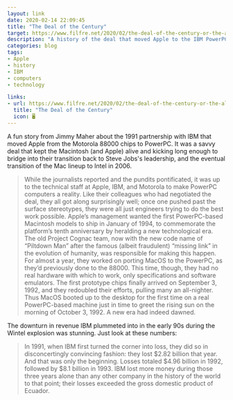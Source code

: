 ```yaml
---
layout: link
date: 2020-02-14 22:09:45
title: "The Deal of the Century"
target: https://www.filfre.net/2020/02/the-deal-of-the-century-or-the-alliance-of-losers/
description: "A history of the deal that moved Apple to the IBM PowerPC platform."
categories: blog
tags:
- Apple
- history
- IBM
- computers
- technology

links:
- url: https://www.filfre.net/2020/02/the-deal-of-the-century-or-the-alliance-of-losers/
  title: "The Deal of the Century"
  icon: 🖥
---
```


A fun story from Jimmy Maher about the 1991 partnership with IBM that moved Apple from the Motorola 88000 chips to PowerPC. It was a savvy deal that kept the Macintosh (and Apple) alive and kicking long enough to bridge into their transition back to Steve Jobs's leadership, and the eventual transition of the Mac lineup to Intel in 2006.

> While the journalists reported and the pundits pontificated, it was up to the technical staff at Apple, IBM, and Motorola to make PowerPC computers a reality. Like their colleagues who had negotiated the deal, they all got along surprisingly well; once one pushed past the surface stereotypes, they were all just engineers trying to do the best work possible. Apple’s management wanted the first PowerPC-based Macintosh models to ship in January of 1994, to commemorate the platform’s tenth anniversary by heralding a new technological era. The old Project Cognac team, now with the new code name of “Piltdown Man” after the famous (albeit fraudulent) “missing link” in the evolution of humanity, was responsible for making this happen. For almost a year, they worked on porting MacOS to the PowerPC, as they’d previously done to the 88000. This time, though, they had no real hardware with which to work, only specifications and software emulators. The first prototype chips finally arrived on September 3, 1992, and they redoubled their efforts, pulling many an all-nighter. Thus MacOS booted up to the desktop for the first time on a real PowerPC-based machine just in time to greet the rising sun on the morning of October 3, 1992. A new era had indeed dawned.

The downturn in revenue IBM plummeted into in the early 90s during the Wintel explosion was stunning. Just look at these numbers:

> In 1991, when IBM first turned the corner into loss, they did so in disconcertingly convincing fashion: they lost $2.82 billion that year. And that was only the beginning. Losses totaled $4.96 billion in 1992, followed by $8.1 billion in 1993. IBM lost more money during those three years alone than any other company in the history of the world to that point; their losses exceeded the gross domestic product of Ecuador.
